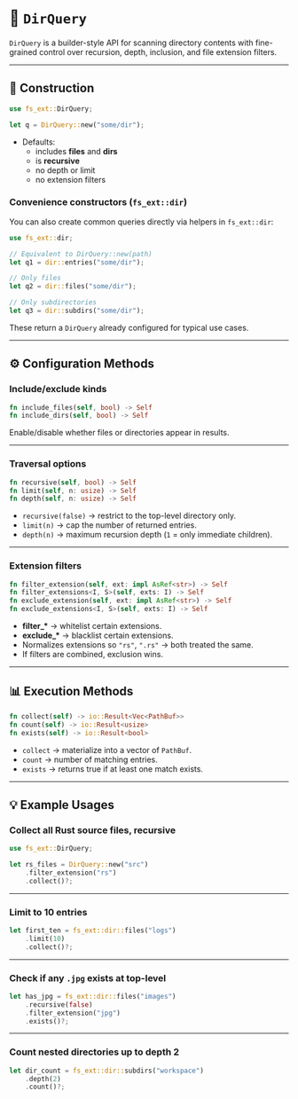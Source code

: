 # 📂 `DirQuery`

`DirQuery` is a builder-style API for scanning directory contents with fine-grained control over recursion, depth, inclusion, and file extension filters.

---

## 🔨 Construction

```rust
use fs_ext::DirQuery;

let q = DirQuery::new("some/dir");
```

- Defaults:
  - includes **files** and **dirs**
  - is **recursive**
  - no depth or limit
  - no extension filters

### Convenience constructors (`fs_ext::dir`)

You can also create common queries directly via helpers in `fs_ext::dir`:

```rust
use fs_ext::dir;

// Equivalent to DirQuery::new(path)
let q1 = dir::entries("some/dir");

// Only files
let q2 = dir::files("some/dir");

// Only subdirectories
let q3 = dir::subdirs("some/dir");
```

These return a `DirQuery` already configured for typical use cases.

---

## ⚙️ Configuration Methods

### Include/exclude kinds

```rust
fn include_files(self, bool) -> Self
fn include_dirs(self, bool) -> Self
```

Enable/disable whether files or directories appear in results.

---

### Traversal options

```rust
fn recursive(self, bool) -> Self
fn limit(self, n: usize) -> Self
fn depth(self, n: usize) -> Self
```

- `recursive(false)` → restrict to the top-level directory only.
- `limit(n)` → cap the number of returned entries.
- `depth(n)` → maximum recursion depth (`1` = only immediate children).

---

### Extension filters

```rust
fn filter_extension(self, ext: impl AsRef<str>) -> Self
fn filter_extensions<I, S>(self, exts: I) -> Self
fn exclude_extension(self, ext: impl AsRef<str>) -> Self
fn exclude_extensions<I, S>(self, exts: I) -> Self
```

- **filter\_\*** → whitelist certain extensions.
- **exclude\_\*** → blacklist certain extensions.
- Normalizes extensions so `"rs"`, `".rs"` → both treated the same.
- If filters are combined, exclusion wins.

---

## 📊 Execution Methods

```rust
fn collect(self) -> io::Result<Vec<PathBuf>>
fn count(self) -> io::Result<usize>
fn exists(self) -> io::Result<bool>
```

- `collect` → materialize into a vector of `PathBuf`.
- `count` → number of matching entries.
- `exists` → returns true if at least one match exists.

---

## 💡 Example Usages

### Collect all Rust source files, recursive

```rust
use fs_ext::DirQuery;

let rs_files = DirQuery::new("src")
    .filter_extension("rs")
    .collect()?;
```

---

### Limit to 10 entries

```rust
let first_ten = fs_ext::dir::files("logs")
    .limit(10)
    .collect()?;
```

---

### Check if any `.jpg` exists at top-level

```rust
let has_jpg = fs_ext::dir::files("images")
    .recursive(false)
    .filter_extension("jpg")
    .exists()?;
```

---

### Count nested directories up to depth 2

```rust
let dir_count = fs_ext::dir::subdirs("workspace")
    .depth(2)
    .count()?;
```
